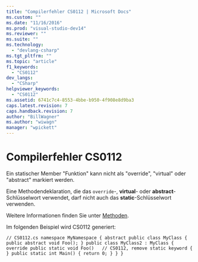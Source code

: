 ```yaml
---
title: "Compilerfehler CS0112 | Microsoft Docs"
ms.custom: ""
ms.date: "11/16/2016"
ms.prod: "visual-studio-dev14"
ms.reviewer: ""
ms.suite: ""
ms.technology: 
  - "devlang-csharp"
ms.tgt_pltfrm: ""
ms.topic: "article"
f1_keywords: 
  - "CS0112"
dev_langs: 
  - "CSharp"
helpviewer_keywords: 
  - "CS0112"
ms.assetid: 6741c7c4-8553-4bbe-b950-4f908e8d9ba3
caps.latest.revision: 7
caps.handback.revision: 7
author: "BillWagner"
ms.author: "wiwagn"
manager: "wpickett"
---
```

# Compilerfehler CS0112
Ein statischer Member "Funktion" kann nicht als "override", "virtual" oder "abstract" markiert werden.  
  
 Eine Methodendeklaration, die das `override`\-, **virtual**\- oder **abstract**\-Schlüsselwort verwendet, darf nicht auch das **static**\-Schlüsselwort verwenden.  
  
 Weitere Informationen finden Sie unter [Methoden](../../csharp/programming-guide/classes-and-structs/methods.md).  
  
 Im folgenden Beispiel wird CS0112 generiert:  
  
```  
// CS0112.cs namespace MyNamespace { abstract public class MyClass { public abstract void Foo(); } public class MyClass2 : MyClass { override public static void Foo()   // CS0112, remove static keyword { } public static int Main() { return 0; } } }  
```